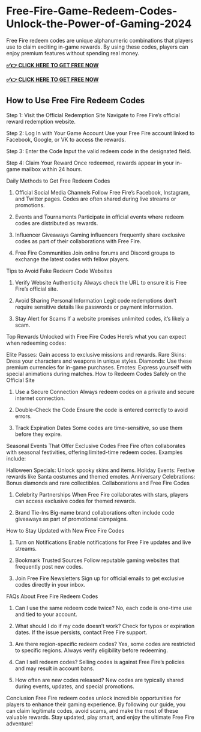 # Free-Fire-Game-Redeem-Codes-Unlock-the-Power-of-Gaming-2024
Free Fire redeem codes are unique alphanumeric combinations that players use to claim exciting in-game rewards. By using these codes, players can enjoy premium features without spending real money.

**[✅👉 CLICK HERE TO GET FREE NOW](https://millenniumit.xyz/freefire)**

**[✅👉 CLICK HERE TO GET FREE NOW](https://millenniumit.xyz/freefire)**

## How to Use Free Fire Redeem Codes
Step 1: Visit the Official Redemption Site
Navigate to Free Fire’s official reward redemption website.

Step 2: Log In with Your Game Account
Use your Free Fire account linked to Facebook, Google, or VK to access the rewards.

Step 3: Enter the Code
Input the valid redeem code in the designated field.

Step 4: Claim Your Reward
Once redeemed, rewards appear in your in-game mailbox within 24 hours.

Daily Methods to Get Free Redeem Codes
1. Official Social Media Channels
Follow Free Fire’s Facebook, Instagram, and Twitter pages. Codes are often shared during live streams or promotions.

2. Events and Tournaments
Participate in official events where redeem codes are distributed as rewards.

3. Influencer Giveaways
Gaming influencers frequently share exclusive codes as part of their collaborations with Free Fire.

4. Free Fire Communities
Join online forums and Discord groups to exchange the latest codes with fellow players.

Tips to Avoid Fake Redeem Code Websites
1. Verify Website Authenticity
Always check the URL to ensure it is Free Fire’s official site.

2. Avoid Sharing Personal Information
Legit code redemptions don’t require sensitive details like passwords or payment information.

3. Stay Alert for Scams
If a website promises unlimited codes, it’s likely a scam.

Top Rewards Unlocked with Free Fire Codes
Here’s what you can expect when redeeming codes:

Elite Passes: Gain access to exclusive missions and rewards.
Rare Skins: Dress your characters and weapons in unique styles.
Diamonds: Use these premium currencies for in-game purchases.
Emotes: Express yourself with special animations during matches.
How to Redeem Codes Safely on the Official Site
1. Use a Secure Connection
Always redeem codes on a private and secure internet connection.

2. Double-Check the Code
Ensure the code is entered correctly to avoid errors.

3. Track Expiration Dates
Some codes are time-sensitive, so use them before they expire.

Seasonal Events That Offer Exclusive Codes
Free Fire often collaborates with seasonal festivities, offering limited-time redeem codes. Examples include:

Halloween Specials: Unlock spooky skins and items.
Holiday Events: Festive rewards like Santa costumes and themed emotes.
Anniversary Celebrations: Bonus diamonds and rare collectibles.
Collaborations and Free Fire Codes
1. Celebrity Partnerships
When Free Fire collaborates with stars, players can access exclusive codes for themed rewards.

2. Brand Tie-Ins
Big-name brand collaborations often include code giveaways as part of promotional campaigns.

How to Stay Updated with New Free Fire Codes
1. Turn on Notifications
Enable notifications for Free Fire updates and live streams.

2. Bookmark Trusted Sources
Follow reputable gaming websites that frequently post new codes.

3. Join Free Fire Newsletters
Sign up for official emails to get exclusive codes directly in your inbox.

FAQs About Free Fire Redeem Codes
1. Can I use the same redeem code twice?
No, each code is one-time use and tied to your account.

2. What should I do if my code doesn’t work?
Check for typos or expiration dates. If the issue persists, contact Free Fire support.

3. Are there region-specific redeem codes?
Yes, some codes are restricted to specific regions. Always verify eligibility before redeeming.

4. Can I sell redeem codes?
Selling codes is against Free Fire’s policies and may result in account bans.

5. How often are new codes released?
New codes are typically shared during events, updates, and special promotions.

Conclusion
Free Fire redeem codes unlock incredible opportunities for players to enhance their gaming experience. By following our guide, you can claim legitimate codes, avoid scams, and make the most of these valuable rewards. Stay updated, play smart, and enjoy the ultimate Free Fire adventure!
